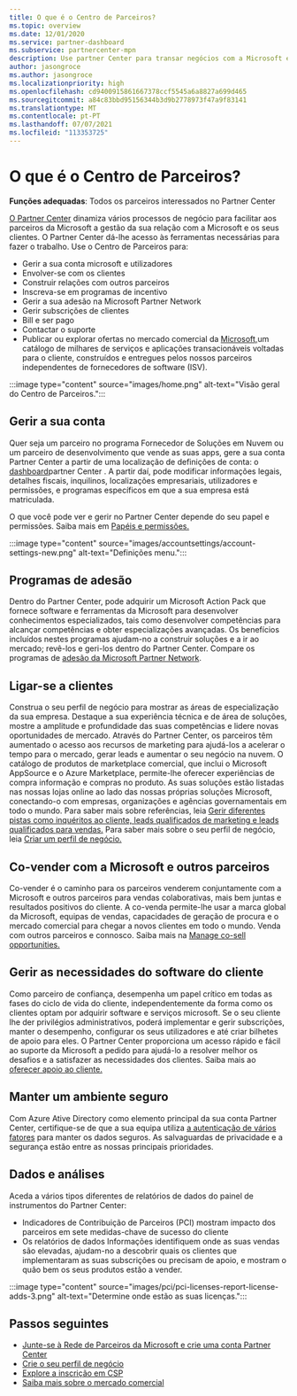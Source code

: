 ```yaml
---
title: O que é o Centro de Parceiros?
ms.topic: overview
ms.date: 12/01/2020
ms.service: partner-dashboard
ms.subservice: partnercenter-mpn
description: Use partner Center para transar negócios com a Microsoft e os seus clientes
author: jasongroce
ms.author: jasongroce
ms.localizationpriority: high
ms.openlocfilehash: cd9400915861667378ccf5545a6a8827a699d465
ms.sourcegitcommit: a84c83bbd95156344b3d9b2778973f47a9f83141
ms.translationtype: MT
ms.contentlocale: pt-PT
ms.lasthandoff: 07/07/2021
ms.locfileid: "113353725"
---
```

# <a name="what-is-partner-center"></a>O que é o Centro de Parceiros?

**Funções adequadas**: Todos os parceiros interessados no Partner Center

[O Partner Center](https://partner.microsoft.com/dashboard/home) dinamiza vários processos de negócio para facilitar aos parceiros da Microsoft a gestão da sua relação com a Microsoft e os seus clientes. O Partner Center dá-lhe acesso às ferramentas necessárias para fazer o trabalho. Use o Centro de Parceiros para:

- Gerir a sua conta microsoft e utilizadores
- Envolver-se com os clientes
- Construir relações com outros parceiros
- Inscreva-se em programas de incentivo
- Gerir a sua adesão na Microsoft Partner Network
- Gerir subscrições de clientes
- Bill e ser pago
- Contactar o suporte
- Publicar ou explorar ofertas no mercado comercial da [Microsoft,](/azure/marketplace)um catálogo de milhares de serviços e aplicações transacionáveis voltadas para o cliente, construídos e entregues pelos nossos parceiros independentes de fornecedores de software (ISV).

:::image type="content" source="images/home.png" alt-text="Visão geral do Centro de Parceiros.":::

## <a name="manage-your-account"></a>Gerir a sua conta

Quer seja um parceiro no programa Fornecedor de Soluções em Nuvem ou um parceiro de desenvolvimento que vende as suas apps, gere a sua conta Partner Center a partir de uma localização de definições de conta: o [dashboard](https://partner.microsoft.com/dashboard/home)partner Center . A partir daí, pode modificar informações legais, detalhes fiscais, inquilinos, localizações empresariais, utilizadores e permissões, e programas específicos em que a sua empresa está matriculada.

O que você pode ver e gerir no Partner Center depende do seu papel e permissões. Saiba mais em [Papéis e permissões.](permissions-overview.md)

:::image type="content" source="images/accountsettings/account-settings-new.png" alt-text="Definições menu.":::

## <a name="membership-programs"></a>Programas de adesão

Dentro do Partner Center, pode adquirir um Microsoft Action Pack que fornece software e ferramentas da Microsoft para desenvolver conhecimentos especializados, tais como desenvolver competências para alcançar competências e obter especializações avançadas. Os benefícios incluídos nestes programas ajudam-no a construir soluções e a ir ao mercado; revê-los e geri-los dentro do Partner Center. Compare os programas de [adesão da Microsoft Partner Network](https://partner.microsoft.com/membership/compare-offers).

## <a name="connect-with-customers"></a>Ligar-se a clientes

Construa o seu perfil de negócio para mostrar as áreas de especialização da sua empresa. Destaque a sua experiência técnica e de área de soluções, mostre a amplitude e profundidade das suas competências e lidere novas oportunidades de mercado. Através do Partner Center, os parceiros têm aumentado o acesso aos recursos de marketing para ajudá-los a acelerar o tempo para o mercado, gerar leads e aumentar o seu negócio na nuvem. O catálogo de produtos de marketplace comercial, que inclui o Microsoft AppSource e o Azure Marketplace, permite-lhe oferecer experiências de compra informação e compras no produto. As suas soluções estão listadas nas nossas lojas online ao lado das nossas próprias soluções Microsoft, conectando-o com empresas, organizações e agências governamentais em todo o mundo. Para saber mais sobre referências, leia [Gerir diferentes pistas como inquéritos ao cliente, leads qualificados de marketing e leads qualificados para vendas.](manage-leads.md) Para saber mais sobre o seu perfil de negócio, leia [Criar um perfil de negócio.](create-a-marketing-profile.md)

## <a name="co-sell-with-microsoft-and-other-partners"></a>Co-vender com a Microsoft e outros parceiros

Co-vender é o caminho para os parceiros venderem conjuntamente com a Microsoft e outros parceiros para vendas colaborativas, mais bem juntas e resultados positivos do cliente. A co-venda permite-lhe usar a marca global da Microsoft, equipas de vendas, capacidades de geração de procura e o mercado comercial para chegar a novos clientes em todo o mundo. Venda com outros parceiros e connosco. Saiba mais na [Manage co-sell opportunities.](manage-co-sell-opportunities.md)

## <a name="manage-customer-software-needs"></a>Gerir as necessidades do software do cliente

Como parceiro de confiança, desempenha um papel crítico em todas as fases do ciclo de vida do cliente, independentemente da forma como os clientes optam por adquirir software e serviços microsoft. Se o seu cliente lhe der privilégios administrativos, poderá implementar e gerir subscrições, manter o desempenho, configurar os seus utilizadores e até criar bilhetes de apoio para eles. O Partner Center proporciona um acesso rápido e fácil ao suporte da Microsoft a pedido para ajudá-lo a resolver melhor os desafios e a satisfazer as necessidades dos clientes. Saiba mais ao [oferecer apoio ao cliente.](customer-support.md)

## <a name="maintain-a-secure-environment"></a>Manter um ambiente seguro

Com Azure Ative Directory como elemento principal da sua conta Partner Center, certifique-se de que a sua equipa utiliza [a autenticação de vários fatores](partner-security-requirements-mandating-mfa.md) para manter os dados seguros. As salvaguardas de privacidade e a segurança estão entre as nossas principais prioridades.

## <a name="data-and-analytics"></a>Dados e análises

Aceda a vários tipos diferentes de relatórios de dados do painel de instrumentos do Partner Center:

- Indicadores de Contribuição de Parceiros (PCI) mostram impacto dos parceiros em sete medidas-chave de sucesso do cliente
- Os relatórios de dados Informações identifiquem onde as suas vendas são elevadas, ajudam-no a descobrir quais os clientes que implementaram as suas subscrições ou precisam de apoio, e mostram o quão bem os seus produtos estão a vender.

:::image type="content" source="images/pci/pci-licenses-report-license-adds-3.png" alt-text="Determine onde estão as suas licenças.":::

## <a name="next-steps"></a>Passos seguintes

- [Junte-se à Rede de Parceiros da Microsoft e crie uma conta Partner Center](mpn-create-a-partner-center-account.md)
- [Crie o seu perfil de negócio](create-a-marketing-profile.md)
- [Explore a inscrição em CSP](csp-overview.md)
- [Saiba mais sobre o mercado comercial](csp-commercial-marketplace-overview.md)
